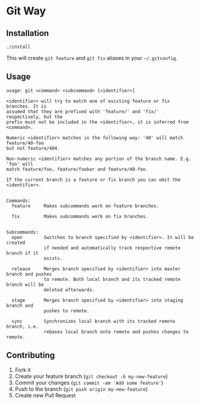 # Git Way

## Installation

    ./install

This will create `git feature` and `git fix` aliases in your `~/.gitconfig`.

## Usage

```
usage: git <command> <subcommand> [<identifier>]

<identifier> will try to match one of existing feature or fix branches. It is
assumed that they are prefixed with 'feature/' and 'fix/' respectively, but the
prefix must not be included in the <identifier>, it is inferred from <command>.

Numeric <identifier> matches in the following way: '40' will match feature/40-foo
but not feature/404.

Non-numeric <identifier> matches any portion of the branch name. E.g. 'foo' will
match feature/foo, feature/foobar and feature/40-foo.

If the current branch is a feature or fix branch you can omit the <identifier>.


Commands:
  feature     Makes subcommands work on feature branches.

  fix         Makes subcommands work on fix branches.


Subcommands:
  open        Switches to branch specified by <identifier>. It will be created
              if needed and automatically track respective remote branch if it
              exists.

  release     Merges branch specified by <identifier> into master branch and pushes
              to remote. Both local branch and its tracked remote branch will be
              deleted afterwards.

  stage       Merges branch specified by <identifier> into staging branch and
              pushes to remote.

  sync        Synchronizes local branch with its tracked remote branch, i.e.
              rebases local branch onto remote and pushes changes to remote.
```

## Contributing

1. Fork it
2. Create your feature branch (`git checkout -b my-new-feature`)
3. Commit your changes (`git commit -am 'Add some feature'`)
4. Push to the branch (`git push origin my-new-feature`)
5. Create new Pull Request
